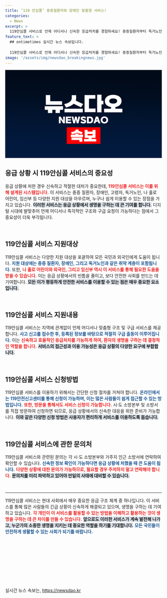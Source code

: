 ```yaml
---
title: ‘119 안심콜’ 중증질환자와 장애인 맞춤형 서비스!
categories:
  - News
excerpt: >
  119안심콜 서비스로 언제 어디서나 신속한 응급처치를 경험하세요! 중증질환자부터 독거노인까지, 모두를 위한 안전망이 마련되었습니다. 클릭하고 더 알아보세요!
feature_text: >
  ## ontimetimes 실시간 뉴스 속보입니다.

  119안심콜 서비스로 언제 어디서나 신속한 응급처치를 경험하세요! 중증질환자부터 독거노인까지, 모두를 위한 안전망이 마련되었습니다. 클릭하고 더 알아보세요!
image: '/assets/img/newsdao_breakingnews.jpg'
---
```


<p><img src="/assets/img/newsdao_breakingnews.jpg" alt="ontimetimes 속보" /></p>

<h2 data-ke-size="size26">응급 상황 시 119안심콜 서비스의 중요성</h2>

<p data-ke-size="size16">응급 상황에 처한 경우 신속하고 적절한 대처가 중요한데, <b><span style="color: #ee2323;">119안심콜 서비스는 이를 위해 설계된 시스템입니다.</span></b> 이 서비스는 중증 질환자, 장애인, 고령자, 독거노인, 나 홀로 어린이, 임신부 등 다양한 지원 대상을 아우르며, 누구나 쉽게 이용할 수 있는 장점을 가지고 있습니다. <b><span style="background-color: #21538527;">이러한 서비스는 응급 상황에서 생명을 구하는 데 큰 기여를 합니다.</span></b> 디지털 시대에 발맞추어 언제 어디서나 즉각적인 구조와 구급 요청이 가능하다는 점에서 그 중요성이 더욱 부각됩니다.</p>

<p data-ke-size="size16">&nbsp;</p>

<h2 data-ke-size="size26">119안심콜 서비스 지원대상</h2>

<p data-ke-size="size16">119안심콜 서비스는 다양한 지원 대상을 포괄하여 모든 국민과 외국인에게 도움이 됩니다. <b><span style="color: #1a5490;">지원 대상에는 중증 질환자, 장애인, 그리고 독거노인과 같은 취약 계층이 포함됩니다.</span></b> 또한, <b><span style="color: #ee2323;">나 홀로 어린이와 외국인, 그리고 임신부 역시 이 서비스를 통해 필요한 도움을 받을 수 있습니다.</span></b> 이는 응급 상황에서의 빈틈을 줄이고, 보다 안전한 사회를 만드는 데 기여합니다. <b><span style="background-color: #21538527;">모든 이가 평등하게 안전한 서비스를 이용할 수 있는 점은 매우 중요한 요소입니다.</span></b></p>

<p data-ke-size="size16">&nbsp;</p>

<h2 data-ke-size="size26">119안심콜 서비스 지원내용</h2>

<p data-ke-size="size16">119안심콜 서비스는 지역에 관계없이 언제 어디서나 맞춤형 구조 및 구급 서비스를 제공합니다. <b><span style="color: #1a5490;">사고 신고를 접수한 후, 등록된 정보를 바탕으로 적절히 구급 출동이 이루어집니다.</span></b> 이는 <b><span style="color: #ee2323;">신속하고 효율적인 응급처치를 가능하게 하여, 환자의 생명을 구하는 데 결정적인 역할을 합니다.</span></b> <b><span style="background-color: #21538527;">서비스의 접근성과 이용 가능성은 응급 상황의 다양한 요구에 부합합니다.</span></b></p>

<p data-ke-size="size16">&nbsp;</p>

<h2 data-ke-size="size26">119안심콜 서비스 신청방법</h2>

<p data-ke-size="size16">119안심콜 서비스를 이용하기 위해서는 간단한 신청 절차를 거쳐야 합니다. <b><span style="color: #1a5490;">온라인에서는 119안전신고센터를 통해 신청이 가능하며, 이는 많은 사람들이 쉽게 접근할 수 있는 방법입니다.</span></b> <b><span style="color: #ee2323;">또한, 방문을 통해서도 서비스 신청이 가능합니다.</span></b> 시·도 소방본부 및 소방서를 직접 방문하여 신청하면 되므로, 응급 상황에서의 신속한 대응을 위한 준비가 가능합니다. <b><span style="background-color: #21538527;">이와 같은 다양한 신청 방법은 사용자가 편리하게 서비스를 이용하도록 돕습니다.</span></b></p>

<p data-ke-size="size16">&nbsp;</p>

<h2 data-ke-size="size26">119안심콜 서비스에 관한 문의처</h2>

<p data-ke-size="size16">119안심콜 서비스와 관련된 문의는 각 시·도 소방본부와 거주지 인근 소방서에 연락하여 확인할 수 있습니다. <b><span style="color: #1a5490;">신속한 정보 확인이 가능하다면 응급 상황에 처했을 때 큰 도움이 됩니다.</span></b> <b><span style="color: #ee2323;">다양한 상황에 대한 문의가 가능하므로, 필요할 경우 주저하지 말고 연락해야 합니다.</span></b> <b><span style="background-color: #21538527;">문의처를 미리 파악하고 있어야 만일의 사태에 대비할 수 있습니다.</span></b></p>

<p data-ke-size="size16">&nbsp;</p>

<hr/>

<p data-ke-size="size16">119안심콜 서비스는 현대 사회에서 매우 중요한 응급 구조 체계 중 하나입니다. 이 서비스를 통해 많은 사람들의 긴급 상황이 신속하게 해결되고 있으며, 생명을 구하는 데 기여하고 있습니다. <b><span style="color: #ee2323;">각 개인이 이 서비스를 활용할 수 있는 방법을 이해하고 활용하는 것이 생명을 구하는 데 큰 차이를 만들 수 있습니다.</span></b> <b><span style="background-color: #21538527;">앞으로도 이러한 서비스가 계속 발전해 나가고, 누군가의 소중한 생명을 지키는 데 중요한 역할을 하기를 기대합니다.</span></b> <b><span style="color: #1a5490;">모든 국민들이 안전하게 생활할 수 있는 사회가 되기를 바랍니다.</span></b></p>

<p data-ke-size="size16">&nbsp;</p>

<p data-ke-size="size16">&nbsp;</p>

<p data-ke-size="size16">&nbsp;</p>

<p data-ke-size="size16">&nbsp;</p>

<p data-ke-size="size16">&nbsp;</p>
실시간 뉴스 속보는, <a href="https://newsdao.kr" rel="dofollow">https://newsdao.kr</a>


